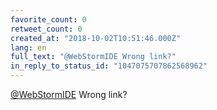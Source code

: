 ```yaml
---
favorite_count: 0
retweet_count: 0
created_at: "2018-10-02T10:51:46.000Z"
lang: en
full_text: "@WebStormIDE Wrong link?"
in_reply_to_status_id: "1047075707862568962"
---
```


[@WebStormIDE](https://twitter.com/WebStormIDE) Wrong link?

